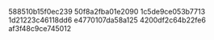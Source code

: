 588510b15f0ec239
50f8a2fba01e2090
1c5de9ce053b7713
1d21223c46118dd6
e4770107da58a125
4200df2c64b22fe6
af3f48c9ce745012
